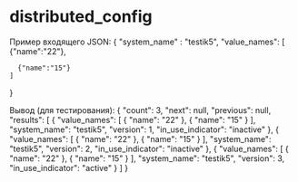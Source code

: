 # distributed_config

Пример входящего JSON:
{   "system_name" : "testik5",
    "value_names": [
      {"name":"22"},
      
      {"name":"15"}
    ]

}

Вывод (для тестирования):
{
    "count": 3,
    "next": null,
    "previous": null,
    "results": [
        {
            "value_names": [
                {
                    "name": "22"
                },
                {
                    "name": "15"
                }
            ],
            "system_name": "testik5",
            "version": 1,
            "in_use_indicator": "inactive"
        },
        {
            "value_names": [
                {
                    "name": "22"
                },
                {
                    "name": "15"
                }
            ],
            "system_name": "testik5",
            "version": 2,
            "in_use_indicator": "inactive"
        },
        {
            "value_names": [
                {
                    "name": "22"
                },
                {
                    "name": "15"
                }
            ],
            "system_name": "testik5",
            "version": 3,
            "in_use_indicator": "active"
        }
    ]
}
